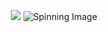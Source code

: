 <p align="center">
  <img scr="image" src="https://github.com/user-attachments/assets/21977b97-60eb-4310-a66e-178a7d03ad1e"/>
<img src="[your-image.png](https://i.pinimg.com/1200x/4d/97/39/4d9739e123aa8fe9b515744cfa75dc48.jpg)" alt="Spinning Image" class="spin-image">


